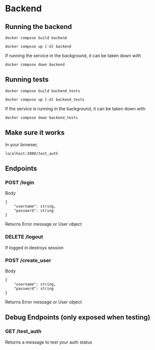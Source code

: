 # Backend

## Running the backend

```
docker compose build backend
```

```
docker compose up [-d] backend
```

If running the service in the background, it can be taken down with

```
docker compose down backend
```

## Running tests

```
docker compose build backend_tests
```

```
docker compose up [-d] backend_tests
```

If the service is running in the background, it can be taken down with

```
docker compose down backend_tests
```

## Make sure it works

In your browser,

```
localhost:3000/test_auth
```

## Endpoints

### POST /login

Body

```
{
    "username": string,
    "password": string
}
```

Returns
Error message or User object

### DELETE /logout

If logged in destroys session

### POST /create_user

Body

```
{
    "username": string,
    "password": string
}
```

Returns
Error message or User object

## Debug Endpoints (only exposed when testing)

### GET /test_auth

Returns a message to test your auth status
